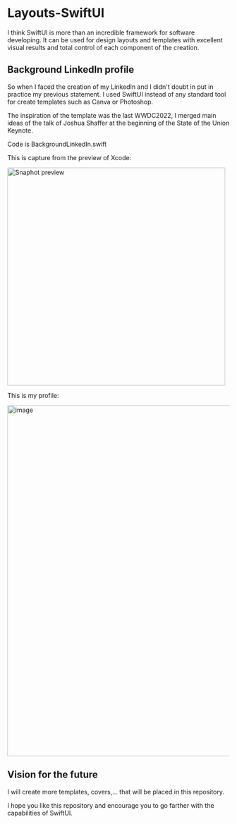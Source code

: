 # Layouts-SwiftUI

I think SwiftUI is more than an incredible framework for software developing. It can be used for design layouts and templates with excellent visual results and total control of each component of the creation.

## Background LinkedIn profile

So when I faced the creation of my LinkedIn and I didn't doubt in put in practice my previous statement. I used SwiftUI instead of any standard tool for create templates such as Canva or Photoshop.

The inspiration of the template was the last WWDC2022, I merged main ideas of the talk of Joshua Shaffer at the beginning of the State of the Union Keynote.

Code is BackgroundLinkedIn.swift

This is capture from the preview of Xcode:

<img width="494" alt="Snaphot preview" src="https://user-images.githubusercontent.com/93383384/215126940-6b52cb4f-8087-4bdf-a1de-7eb35325f83a.png">

This is my profile:

<img width="796" alt="image" src="https://user-images.githubusercontent.com/93383384/215127488-fcd70d15-ea93-425d-9360-871cf66656eb.png">


## Vision for the future

I will create more templates, covers,... that will be placed in this repository.

I hope you like this repository and encourage you to go farther with the capabilities of SwiftUI.
